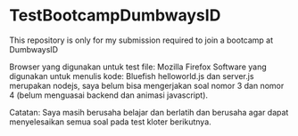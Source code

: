 # TestBootcampDumbwaysID
 This repository is only for my submission required to join a bootcamp at DumbwaysID

Browser yang digunakan untuk test file: Mozilla Firefox
Software yang digunakan untuk menulis kode: Bluefish
helloworld.js dan server.js merupakan nodejs, saya belum bisa mengerjakan soal nomor 3 dan nomor 4 (belum menguasai backend dan animasi javascript).

Catatan: Saya masih berusaha belajar dan berlatih dan berusaha agar dapat menyelesaikan semua soal pada test kloter berikutnya.
